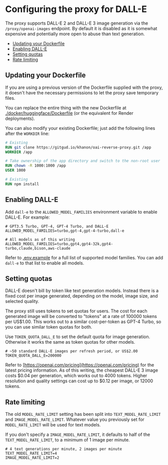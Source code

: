 # Configuring the proxy for DALL-E

The proxy supports DALL-E 2 and DALL-E 3 image generation via the `/proxy/openai-images` endpoint. By default it is disabled as it is somewhat expensive and potentially more open to abuse than text generation.

- [Updating your Dockerfile](#updating-your-dockerfile)
- [Enabling DALL-E](#enabling-dall-e)
- [Setting quotas](#setting-quotas)
- [Rate limiting](#rate-limiting)

## Updating your Dockerfile
If you are using a previous version of the Dockerfile supplied with the proxy, it doesn't have the necessary permissions to let the proxy save temporary files.

You can replace the entire thing with the new Dockerfile at [./docker/huggingface/Dockerfile](../docker/huggingface/Dockerfile) (or the equivalent for Render deployments).

You can also modify your existing Dockerfile; just add the following lines after the `WORKDIR` line:

```Dockerfile
# Existing
RUN git clone https://gitgud.io/khanon/oai-reverse-proxy.git /app
WORKDIR /app

# Take ownership of the app directory and switch to the non-root user
RUN chown -R 1000:1000 /app
USER 1000

# Existing
RUN npm install
```

## Enabling DALL-E
Add `dall-e` to the `ALLOWED_MODEL_FAMILIES` environment variable to enable DALL-E. For example:

```
# GPT3.5 Turbo, GPT-4, GPT-4 Turbo, and DALL-E
ALLOWED_MODEL_FAMILIES=turbo,gpt-4,gpt-4-turbo,dall-e

# All models as of this writing
ALLOWED_MODEL_FAMILIES=turbo,gpt4,gpt4-32k,gpt4-turbo,claude,bison,aws-claude
```

Refer to [.env.example](../.env.example) for a full list of supported model families. You can add `dall-e` to that list to enable all models.

## Setting quotas
DALL-E doesn't bill by token like text generation models. Instead there is a fixed cost per image generated, depending on the model, image size, and selected quality.

The proxy still uses tokens to set quotas for users. The cost for each generated image will be converted to "tokens" at a rate of 100000 tokens per US$1.00. This works out to a similar cost-per-token as GPT-4 Turbo, so you can use similar token quotas for both.

Use `TOKEN_QUOTA_DALL_E` to set the default quota for image generation. Otherwise it works the same as token quotas for other models.

```
# ~50 standard DALL-E images per refresh period, or US$2.00
TOKEN_QUOTA_DALL_E=200000
```

Refer to [https://openai.com/pricing](https://openai.com/pricing) for the latest pricing information. As of this writing, the cheapest DALL-E 3 image costs $0.04 per generation, which works out to 4000 tokens. Higher resolution and quality settings can cost up to $0.12 per image, or 12000 tokens. 

## Rate limiting
The old `MODEL_RATE_LIMIT` setting has been split into `TEXT_MODEL_RATE_LIMIT` and `IMAGE_MODEL_RATE_LIMIT`. Whatever value you previously set for `MODEL_RATE_LIMIT` will be used for text models.

If you don't specify a `IMAGE_MODEL_RATE_LIMIT`, it defaults to half of the `TEXT_MODEL_RATE_LIMIT`, to a minimum of 1 image per minute.

```
# 4 text generations per minute, 2 images per minute
TEXT_MODEL_RATE_LIMIT=4
IMAGE_MODEL_RATE_LIMIT=2
```
